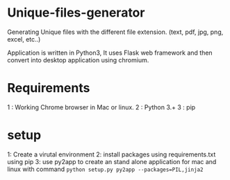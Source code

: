 # Unique-files-generator
Generating Unique files with the different file extension. (text, pdf, jpg, png, excel, etc..)

Application is written in Python3, It uses Flask web framework and then convert into desktop application using chromium.

# Requirements
1 : Working Chrome browser in Mac or linux.
2 : Python 3.+
3 : pip

# setup

 1: Create a virutal environment
 2: install packages using requirements.txt using pip
 3: use py2app to create an stand alone application for mac and linux with command 
     ```python setup.py py2app --packages=PIL,jinja2```
